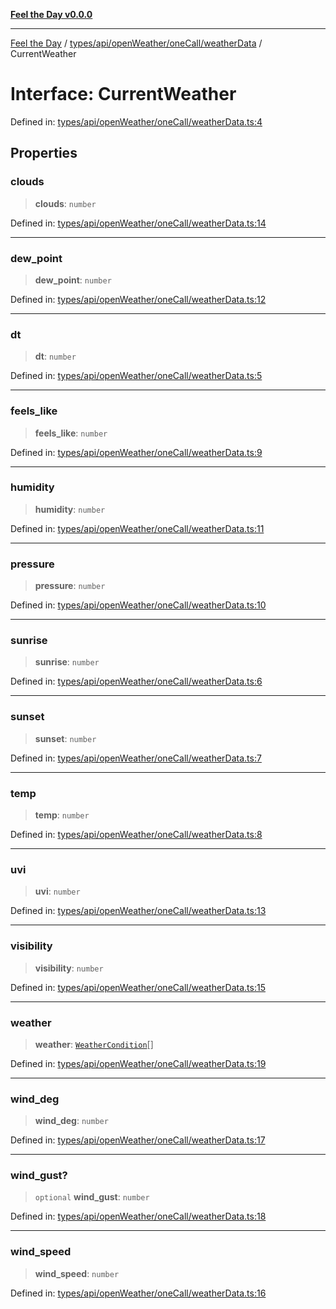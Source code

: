 [**Feel the Day v0.0.0**](../../../../../../README.md)

***

[Feel the Day](../../../../../../README.md) / [types/api/openWeather/oneCall/weatherData](../README.md) / CurrentWeather

# Interface: CurrentWeather

Defined in: [types/api/openWeather/oneCall/weatherData.ts:4](https://github.com/HyeinKang/feel-the-day/blob/6b0d3fb3bda5bce2accd42bfbaa4c5a46f07891e/src/types/api/openWeather/oneCall/weatherData.ts#L4)

## Properties

### clouds

> **clouds**: `number`

Defined in: [types/api/openWeather/oneCall/weatherData.ts:14](https://github.com/HyeinKang/feel-the-day/blob/6b0d3fb3bda5bce2accd42bfbaa4c5a46f07891e/src/types/api/openWeather/oneCall/weatherData.ts#L14)

***

### dew\_point

> **dew\_point**: `number`

Defined in: [types/api/openWeather/oneCall/weatherData.ts:12](https://github.com/HyeinKang/feel-the-day/blob/6b0d3fb3bda5bce2accd42bfbaa4c5a46f07891e/src/types/api/openWeather/oneCall/weatherData.ts#L12)

***

### dt

> **dt**: `number`

Defined in: [types/api/openWeather/oneCall/weatherData.ts:5](https://github.com/HyeinKang/feel-the-day/blob/6b0d3fb3bda5bce2accd42bfbaa4c5a46f07891e/src/types/api/openWeather/oneCall/weatherData.ts#L5)

***

### feels\_like

> **feels\_like**: `number`

Defined in: [types/api/openWeather/oneCall/weatherData.ts:9](https://github.com/HyeinKang/feel-the-day/blob/6b0d3fb3bda5bce2accd42bfbaa4c5a46f07891e/src/types/api/openWeather/oneCall/weatherData.ts#L9)

***

### humidity

> **humidity**: `number`

Defined in: [types/api/openWeather/oneCall/weatherData.ts:11](https://github.com/HyeinKang/feel-the-day/blob/6b0d3fb3bda5bce2accd42bfbaa4c5a46f07891e/src/types/api/openWeather/oneCall/weatherData.ts#L11)

***

### pressure

> **pressure**: `number`

Defined in: [types/api/openWeather/oneCall/weatherData.ts:10](https://github.com/HyeinKang/feel-the-day/blob/6b0d3fb3bda5bce2accd42bfbaa4c5a46f07891e/src/types/api/openWeather/oneCall/weatherData.ts#L10)

***

### sunrise

> **sunrise**: `number`

Defined in: [types/api/openWeather/oneCall/weatherData.ts:6](https://github.com/HyeinKang/feel-the-day/blob/6b0d3fb3bda5bce2accd42bfbaa4c5a46f07891e/src/types/api/openWeather/oneCall/weatherData.ts#L6)

***

### sunset

> **sunset**: `number`

Defined in: [types/api/openWeather/oneCall/weatherData.ts:7](https://github.com/HyeinKang/feel-the-day/blob/6b0d3fb3bda5bce2accd42bfbaa4c5a46f07891e/src/types/api/openWeather/oneCall/weatherData.ts#L7)

***

### temp

> **temp**: `number`

Defined in: [types/api/openWeather/oneCall/weatherData.ts:8](https://github.com/HyeinKang/feel-the-day/blob/6b0d3fb3bda5bce2accd42bfbaa4c5a46f07891e/src/types/api/openWeather/oneCall/weatherData.ts#L8)

***

### uvi

> **uvi**: `number`

Defined in: [types/api/openWeather/oneCall/weatherData.ts:13](https://github.com/HyeinKang/feel-the-day/blob/6b0d3fb3bda5bce2accd42bfbaa4c5a46f07891e/src/types/api/openWeather/oneCall/weatherData.ts#L13)

***

### visibility

> **visibility**: `number`

Defined in: [types/api/openWeather/oneCall/weatherData.ts:15](https://github.com/HyeinKang/feel-the-day/blob/6b0d3fb3bda5bce2accd42bfbaa4c5a46f07891e/src/types/api/openWeather/oneCall/weatherData.ts#L15)

***

### weather

> **weather**: [`WeatherCondition`](../../../common/interfaces/WeatherCondition.md)[]

Defined in: [types/api/openWeather/oneCall/weatherData.ts:19](https://github.com/HyeinKang/feel-the-day/blob/6b0d3fb3bda5bce2accd42bfbaa4c5a46f07891e/src/types/api/openWeather/oneCall/weatherData.ts#L19)

***

### wind\_deg

> **wind\_deg**: `number`

Defined in: [types/api/openWeather/oneCall/weatherData.ts:17](https://github.com/HyeinKang/feel-the-day/blob/6b0d3fb3bda5bce2accd42bfbaa4c5a46f07891e/src/types/api/openWeather/oneCall/weatherData.ts#L17)

***

### wind\_gust?

> `optional` **wind\_gust**: `number`

Defined in: [types/api/openWeather/oneCall/weatherData.ts:18](https://github.com/HyeinKang/feel-the-day/blob/6b0d3fb3bda5bce2accd42bfbaa4c5a46f07891e/src/types/api/openWeather/oneCall/weatherData.ts#L18)

***

### wind\_speed

> **wind\_speed**: `number`

Defined in: [types/api/openWeather/oneCall/weatherData.ts:16](https://github.com/HyeinKang/feel-the-day/blob/6b0d3fb3bda5bce2accd42bfbaa4c5a46f07891e/src/types/api/openWeather/oneCall/weatherData.ts#L16)
